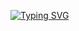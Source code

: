 [![Typing SVG](https://readme-typing-svg.demolab.com?font=Fira+Code&weight=500&size=25&duration=4500&pause=500&random=false&width=435&lines=Hi%2C+There!+%F0%9F%91%8B%F0%9F%8F%BB;I'm+Jorz+%F0%9F%98%8E+;Nice+to+meet+you!!;Discord%3A+.tiktaktoe1+add+me+and+lets+talk)](https://git.io/typing-svg)

